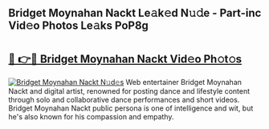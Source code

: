 ## Bridget Moynahan Nackt Le𝚊k𝚎d N𝚞𝚍e - Part-inc Vid𝚎o Photos Le𝚊ks PoP8g

# <h2><a href="http://fbau67i.evod.top/?m=Bridget+Moynahan+Nackt">🔗 👉🔴 Bridget Moynahan Nackt Vid𝚎o Ph𝚘t𝚘s</a></h2>

[![Bridget Moynahan Nackt N𝚞d𝚎s](https://i.imgur.com/8V9OHl7.gif)](http://fbau67i.evod.top/?m=Bridget+Moynahan+Nackt)
Web entertainer Bridget Moynahan Nackt and digital artist, renowned for posting dance and lifestyle content through solo and collaborative dance performances and short videos. Bridget Moynahan Nackt public persona is one of intelligence and wit, but he's also known for his compassion and empathy. 
